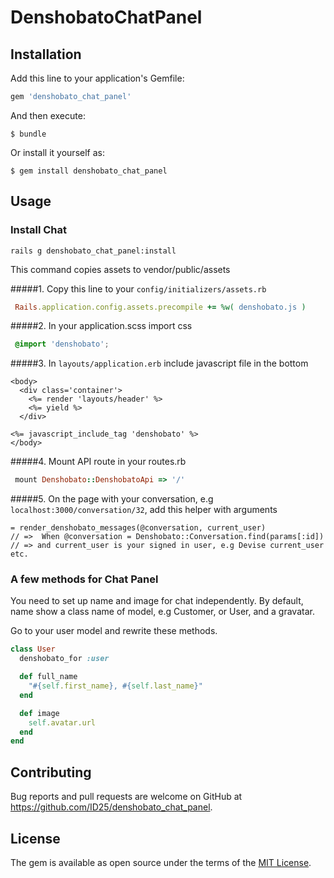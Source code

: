 # DenshobatoChatPanel

## Installation

Add this line to your application's Gemfile:

```ruby
gem 'denshobato_chat_panel'
```

And then execute:

    $ bundle

Or install it yourself as:

    $ gem install denshobato_chat_panel

## Usage

### Install Chat

```shell
rails g denshobato_chat_panel:install
```

This command copies assets to vendor/public/assets

#####1. Copy this line to your `config/initializers/assets.rb`
```ruby
 Rails.application.config.assets.precompile += %w( denshobato.js )
```
#####2. In your application.scss import css
```scss
 @import 'denshobato';
```

#####3.  In `layouts/application.erb` include javascript file in the bottom

```erb
<body>
  <div class='container'>
    <%= render 'layouts/header' %>
    <%= yield %>
  </div>

<%= javascript_include_tag 'denshobato' %>
</body>
```
#####4. Mount API route in your routes.rb
```ruby
 mount Denshobato::DenshobatoApi => '/'
```

#####5. On the page with your conversation, e.g  `localhost:3000/conversation/32`, add this helper with arguments
```slim
= render_denshobato_messages(@conversation, current_user)
// =>  When @conversation = Denshobato::Conversation.find(params[:id])
// => and current_user is your signed in user, e.g Devise current_user etc.
```

### A few methods for Chat Panel

You need to set up name and image for chat independently.
By default, name show a class name of model, e.g Customer, or User, and a gravatar.

Go to your user model and rewrite these methods.

```ruby
class User
  denshobato_for :user

  def full_name
    "#{self.first_name}, #{self.last_name}"
  end

  def image
    self.avatar.url
  end
end
```

## Contributing

Bug reports and pull requests are welcome on GitHub at https://github.com/ID25/denshobato_chat_panel.


## License

The gem is available as open source under the terms of the [MIT License](http://opensource.org/licenses/MIT).
